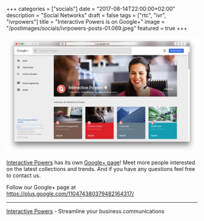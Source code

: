 +++
categories = ["socials"]
date = "2017-08-14T22:00:00+02:00"
description = "Social Networks"
draft = false
tags = ["rtc", "ivr", "ivrpowers"]
title = "Interactive Powers is on Google+"
image = "/postimages/socials/ivrpowers-posts-01.069.jpeg"
featured = true
+++

![IVRpowers LinkedIn](/postimages/socials/ivrpowers-googleplus.jpg)

[Interactive Powers](http://www.ivrpowers.com) has its own [Google+ page](https://plus.google.com/110474380379482164317/)! Meet more people interested on the latest collections and trends. And if you have any questions feel free to contact us.

Follow our Google+ page at https://plus.google.com/110474380379482164317/ 

---
[Interactive Powers](http://www.ivrpowers.com/) - Streamline your business communications


